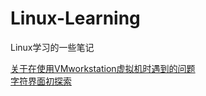 # Linux-Learning
Linux学习的一些笔记


[关于在使用VMworkstation虚拟机时遇到的问题](https://github.com/Anna-Joe/Linux-Learning/blob/master/%E5%85%B3%E4%BA%8E%E5%9C%A8%E4%BD%BF%E7%94%A8VMworkstation%E8%99%9A%E6%8B%9F%E6%9C%BA%E6%97%B6%E9%81%87%E5%88%B0%E7%9A%84%E9%97%AE%E9%A2%98.md)        
[字符界面初探索](https://github.com/Anna-Joe/Linux-Learning/blob/master/%E5%AD%97%E7%AC%A6%E7%95%8C%E9%9D%A2%E5%88%9D%E6%8E%A2%E7%B4%A2.md)
